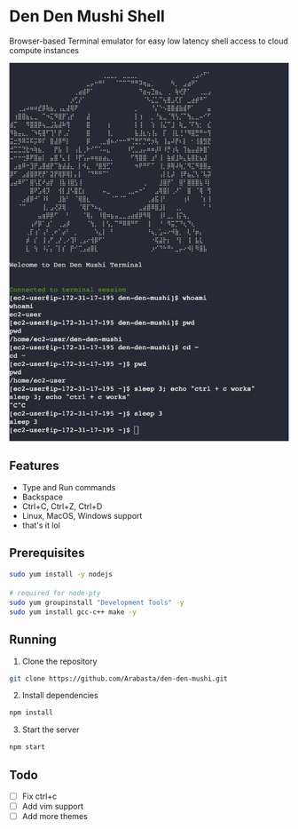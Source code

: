 # Den Den Mushi Shell
Browser-based Terminal emulator for easy low latency shell access to cloud compute instances

![demo.png](img/example.png)

## Features
- Type and Run commands
- Backspace
- Ctrl+C, Ctrl+Z, Ctrl+D
- Linux, MacOS, Windows support
- that's it lol

## Prerequisites

```bash
sudo yum install -y nodejs

# required for node-pty
sudo yum groupinstall "Development Tools" -y
sudo yum install gcc-c++ make -y
```

## Running

1. Clone the repository
```bash
git clone https://github.com/Arabasta/den-den-mushi.git
```

2. Install dependencies
```bash
npm install
```

3. Start the server
```bash
npm start
```


## Todo
- [ ] Fix ctrl+c
- [ ] Add vim support
- [ ] Add more themes
